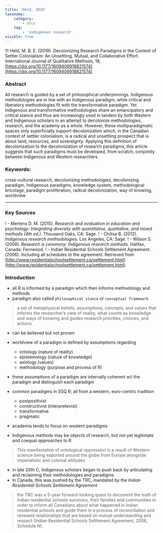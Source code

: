 ```yaml
---
title: 'Held, 2019'
taxonomy:
    category:
        - docs
    tag:
        - 'indigenous research'
visible: true
---
```


!!! Held, M. B. E. (2019). Decolonizing Research Paradigms in the Context of Settler Colonialism: An Unsettling, Mutual, and Collaborative Effort. International Journal of Qualitative Methods, 18, [https://doi.org/10.1177/1609406918821574](https://doi.org/10.1177/1609406918821574)


### Abstract

All research is guided by a set of philosophical underpinnings. Indigenous methodologies are in line with an Indigenous paradigm, while critical and liberatory methodologies fit with the transformative paradigm. Yet Indigenous and transformative methodologies share an emancipatory and critical stance and thus are increasingly used in tandem by both Western and Indigenous scholars in an attempt to decolonize methodologies, research, and the academy as a whole. However, these multiparadigmatic spaces only superficially support decolonization which, in the Canadian context of settler colonialism, is a radical and unsettling prospect that is about land, resources, and sovereignty. Applying this definition of decolonization to the decolonization of research paradigms, this article suggests that such paradigms must be developed, from scratch, conjointly between Indigenous and Western researchers.

### Keywords:
cross-cultural research, decolonizing methodologies, decolonizing paradigm, Indigenous paradigms, knowledge system, methodological bricolage, paradigm proliferation, radical decolonization, way of knowing, worldview

---

### Key Sources

! - Mertens D. M. (2015). *Research and evaluation in education and psychology: Integrating diversity with quantitative, qualitative, and mixed methods (4th ed.)*. Thousand Oaks, CA: Sage.
! - Chilisa B. (2012). *Indigenous research methodologies.* Los Angeles, CA: Sage.
! -  Wilson S. (2008). *Research is ceremony: Indigenous research methods.* Halifax, Canada: Fernwood.
! - Indian Residential Schools Settlement Agreement. (2006). Including all schedules to the agreement. Retrieved from [http://www.residentialschoolsettlement.ca/settlement.html](http://www.residentialschoolsettlement.ca/settlement.html)

### Introduction

- all R is informed by a paradigm which then informs methodology and methods
- paradigm also called `philosophical stance` or `conceptual framework`
> a set of metaphysical beliefs, assumptions, concepts, and values that informs the researcher’s view of reality, what counts as knowledge and ways of knowing and guides research priorities, choices, and actions

- can be believed but not proven
- worldview of a paradigm is defined by assumptions regarding
  - ontology (nature of reality)
  - epistemology (nature of knowledge)
  - axiology (values)
  - methodology (purpose and process of R)
- these assumptions of a paradigm are internally coherent w/i the paradigm and distinguish each paradigm

- common paradigms in SSQ R; all from a western, euro-centric tradition
  - postpositivist
  - constructivist (interpretevist)
  - transformative
  - pragmatic
- academia tends to focus on western paradigms
- Indigenous methods may be *objects* of research, but not yet legitimate and coequal *approaches* to R
> This manifestation of ontological oppression is a result of Western science being exported around the globe from Europe alongside imperialistic and colonial attitudes

- in late 20th C, Indigenous scholars began to push back by articulating and reclaiming their methodologies and paradigms
- In Canada, this was pushed by the TRC, mandated by the *Indian Residential Schools Settlement Agreement*
> the TRC was a 5-year forward-looking quest to document the truth of Indian residential schools survivors, their families and communities in order to inform all Canadians about what happened in Indian residential schools and guide them in a process of reconciliation and renewed relationships that are based on mutual understanding and respect (Indian Residential Schools Settlement Agreement, 2006, Schedule N).
